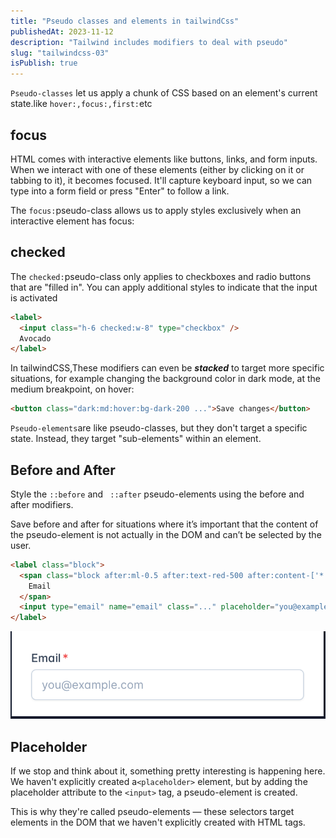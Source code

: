 ```yaml
---
title: "Pseudo classes and elements in tailwindCss"
publishedAt: 2023-11-12
description: "Tailwind includes modifiers to deal with pseudo"
slug: "tailwindcss-03"
isPublish: true
---
```


`Pseudo-classes` let us apply a chunk of CSS based on an element's current state.like `hover:,focus:,first:`etc

## focus

HTML comes with interactive elements like buttons, links, and form inputs. When we interact with one of these elements (either by clicking on it or tabbing to it), it becomes focused. It'll capture keyboard input, so we can type into a form field or press "Enter" to follow a link.

The `focus:`pseudo-class allows us to apply styles exclusively when an interactive element has focus:

## checked

The `checked:`pseudo-class only applies to checkboxes and radio buttons that are "filled in". You can apply additional styles to indicate that the input is activated

```html
<label>
  <input class="h-6 checked:w-8" type="checkbox" />
  Avocado
</label>
```

In tailwindCSS,These modifiers can even be **_stacked_** to target more specific situations, for example changing the background color in dark mode, at the medium breakpoint, on hover:

```html
<button class="dark:md:hover:bg-dark-200 ...">Save changes</button>
```

`Pseudo-elements`are like pseudo-classes, but they don't target a specific state. Instead, they target "sub-elements" within an element.

## Before and After

Style the `::before` and ` ::after` pseudo-elements using the before and after modifiers.

Save before and after for situations where it’s important that the content of the pseudo-element is not actually in the DOM and can’t be selected by the user.

```html
<label class="block">
  <span class="block after:ml-0.5 after:text-red-500 after:content-['*'] ">
    Email
  </span>
  <input type="email" name="email" class="..." placeholder="you@example.com" />
</label>
```

![The example](../../../public/pseudo.png)

## Placeholder

If we stop and think about it, something pretty interesting is happening here. We haven't explicitly created a`<placeholder>` element, but by adding the placeholder attribute to the `<input>` tag, a pseudo-element is created.

This is why they're called pseudo-elements — these selectors target elements in the DOM that we haven't explicitly created with HTML tags.
